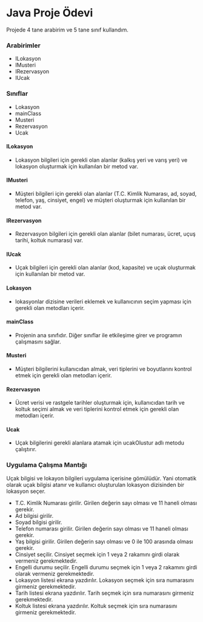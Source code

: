 # Java Proje Ödevi

Projede 4 tane arabirim ve 5 tane sınıf kullandım.

### Arabirimler
* ILokasyon
* IMusteri
* IRezervasyon
* IUcak

### Sınıflar
* Lokasyon
* mainClass
* Musteri
* Rezervasyon
* Ucak

#### ILokasyon
* Lokasyon bilgileri için gerekli olan alanlar (kalkış yeri ve varış yeri) ve lokasyon oluşturmak için kullanılan bir metod var.

#### IMusteri
* Müşteri bilgileri için gerekli olan alanlar (T.C. Kimlik Numarası, ad, soyad, telefon, yaş, cinsiyet, engel) ve müşteri oluşturmak için kullanılan bir metod var.

#### IRezervasyon
* Rezervasyon bilgileri için gerekli olan alanlar (bilet numarası, ücret, uçuş tarihi, koltuk numarası) var.

#### IUcak
* Uçak bilgileri için gerekli olan alanlar (kod, kapasite) ve uçak oluşturmak için kullanılan bir metod var.

#### Lokasyon
* lokasyonlar dizisine verileri eklemek ve kullanıcının seçim yapması için gerekli olan metodları içerir.

#### mainClass
* Projenin ana sınıfıdır. Diğer sınıflar ile etkileşime girer ve programın çalışmasını sağlar.

#### Musteri
* Müşteri bilgilerini kullanıcıdan almak, veri tiplerini ve boyutlarını kontrol etmek için gerekli olan metodları içerir.

#### Rezervasyon
* Ücret verisi ve rastgele tarihler oluşturmak için, kullanıcıdan tarih ve koltuk seçimi almak ve veri tiplerini kontrol etmek için gerekli olan metodları içerir.

#### Ucak
* Uçak bilgilerini gerekli alanlara atamak için ucakOlustur adlı metodu çalıştırır.

### Uygulama Çalışma Mantığı

Uçak bilgisi ve lokayon bilgileri uygulama içerisine gömülüdür. Yani otomatik olarak uçak bilgisi atanır ve kullanıcı oluşturulan lokasyon dizisinden bir lokasyon seçer.

* T.C. Kimlik Numarası girilir. Girilen değerin sayı olması ve 11 haneli olması gerekir.
* Ad bilgisi girilir.
* Soyad bilgisi girilir.
* Telefon numarası girilir. Girilen değerin sayı olması ve 11 haneli olması gerekir.
* Yaş bilgisi girilir. Girilen değerin sayı olması ve 0 ile 100 arasında olması gerekir.
* Cinsiyet seçilir. Cinsiyet seçmek için 1 veya 2 rakamını girdi olarak vermeniz gerekmektedir.
* Engelli durumu seçilir. Engelli durumu seçmek için 1 veya 2 rakamını girdi olarak vermeniz gerekmektedir.
* Lokasyon listesi ekrana yazdırılır. Lokasyon seçmek için sıra numarasını girmeniz gerekmektedir.
* Tarih listesi ekrana yazdırılır. Tarih seçmek için sıra numarasını girmeniz gerekmektedir.
* Koltuk listesi ekrana yazdırılır. Koltuk seçmek için sıra numarasını girmeniz gerekmektedir.